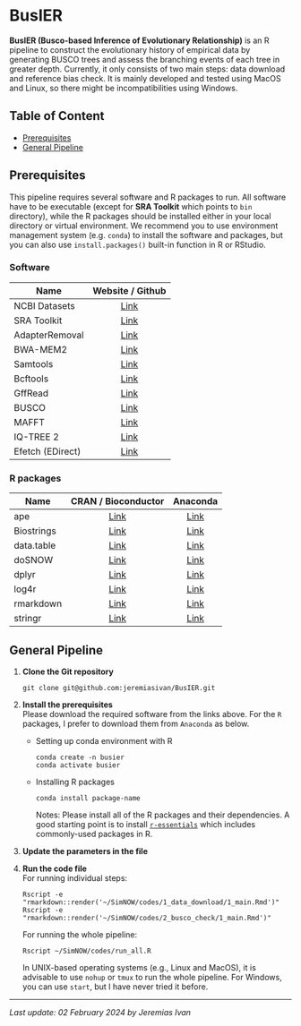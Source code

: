 # BusIER

**BusIER (Busco-based Inference of Evolutionary Relationship)** is an R pipeline to construct the evolutionary history of empirical data by generating BUSCO trees and assess the branching events of each tree in greater depth. Currently, it only consists of two main steps: data download and reference bias check. It is mainly developed and tested using MacOS and Linux, so there might be incompatibilities using Windows.

## Table of Content
- <a href="#prereqs">Prerequisites</a>
- <a href="#genpipe">General Pipeline</a>

## <a id="prereqs">Prerequisites</a>
This pipeline requires several software and R packages to run. All software have to be executable (except for **SRA Toolkit** which points to `bin` directory), while the R packages should be installed either in your local directory or virtual environment. We recommend you to use environment management system (e.g. `conda`) to install the software and packages, but you can also use `install.packages()` built-in function in R or RStudio.

### Software
| Name             | Website / Github                                                      |
| ---------------- |:---------------------------------------------------------------------:|
| NCBI Datasets    | <a href="https://github.com/ncbi/datasets">Link</a>                   |
| SRA Toolkit      | <a href="https://github.com/ncbi/sra-tools">Link</a>                  |
| AdapterRemoval   | <a href="https://adapterremoval.readthedocs.io/en/stable/#">Link</a>  |
| BWA-MEM2         | <a href="https://github.com/bwa-mem2/bwa-mem2">Link</a>               |
| Samtools         | <a href="https://github.com/samtools/samtools">Link</a>               |
| Bcftools         | <a href="https://github.com/samtools/bcftools">Link</a>               |
| GffRead          | <a href="https://github.com/gpertea/gffread">Link</a>                 |
| BUSCO            | <a href="https://busco.ezlab.org">Link</a>                            |
| MAFFT            | <a href="https://mafft.cbrc.jp/alignment/software/">Link</a>          |
| IQ-TREE 2        | <a href="http://www.iqtree.org">Link</a>                              |
| Efetch (EDirect) | <a href="https://ftp.ncbi.nlm.nih.gov/entrez/entrezdirect/">Link</a>  |

### R packages
|    Name    |                                 CRAN / Bioconductor                                     |                                   Anaconda                               |
| ---------- |:---------------------------------------------------------------------------------------:|:------------------------------------------------------------------------:|
| ape        | <a href="https://cran.r-project.org/package=ape">Link</a>                               | <a href="https://anaconda.org/conda-forge/r-ape">Link</a>                |
| Biostrings | <a href="https://www.bioconductor.org/packages//2.7/bioc/html/Biostrings.html">Link</a> | <a href="https://anaconda.org/bioconda/bioconductor-biostrings">Link</a> |
| data.table | <a href="https://cran.r-project.org/package=data.table">Link</a>                        | <a href="https://anaconda.org/conda-forge/r-data.table">Link</a>         |
| doSNOW     | <a href="https://cran.r-project.org/package=doSNOW">Link</a>                            | <a href="https://anaconda.org/conda-forge/r-dosnow">Link</a>             |
| dplyr      | <a href="https://cran.r-project.org/package=dplyr">Link</a>                             | <a href="https://anaconda.org/conda-forge/r-dplyr">Link</a>              |
| log4r      | <a href="https://cran.r-project.org/package=log4r">Link</a>                             | <a href="https://anaconda.org/conda-forge/r-log4r">Link</a>              |
| rmarkdown  | <a href="https://cran.r-project.org/package=rmarkdown">Link</a>                         | <a href="https://anaconda.org/conda-forge/r-rmarkdown">Link</a>          |
| stringr    | <a href="https://cran.r-project.org/package=stringr">Link</a>                           | <a href="https://anaconda.org/conda-forge/r-stringr">Link</a>            |

## <a id="genpipe">General Pipeline</a>
1. **Clone the Git repository** <br>
    ```
    git clone git@github.com:jeremiasivan/BusIER.git
    ```

2. **Install the prerequisites** <br>
    Please download the required software from the links above. For the `R` packages, I prefer to download them from `Anaconda` as below.

    - Setting up conda environment with R
        ```
        conda create -n busier
        conda activate busier
        ```
    -  Installing R packages
        ```
        conda install package-name
        ```
        Notes: Please install all of the R packages and their dependencies. A good starting point is to install <a href="https://anaconda.org/conda-forge/r-essentials">`r-essentials`</a> which includes commonly-used packages in R. 

3. **Update the parameters in the file** <br>

4. **Run the code file** <br>
    For running individual steps:
    ```
    Rscript -e "rmarkdown::render('~/SimNOW/codes/1_data_download/1_main.Rmd')"
    Rscript -e "rmarkdown::render('~/SimNOW/codes/2_busco_check/1_main.Rmd')"
    ```

    For running the whole pipeline:
    ```
    Rscript ~/SimNOW/codes/run_all.R
    ```

    In UNIX-based operating systems (e.g., Linux and MacOS), it is advisable to use `nohup` or `tmux` to run the whole pipeline. For Windows, you can use `start`, but I have never tried it before. 

---
*Last update: 02 February 2024 by Jeremias Ivan*